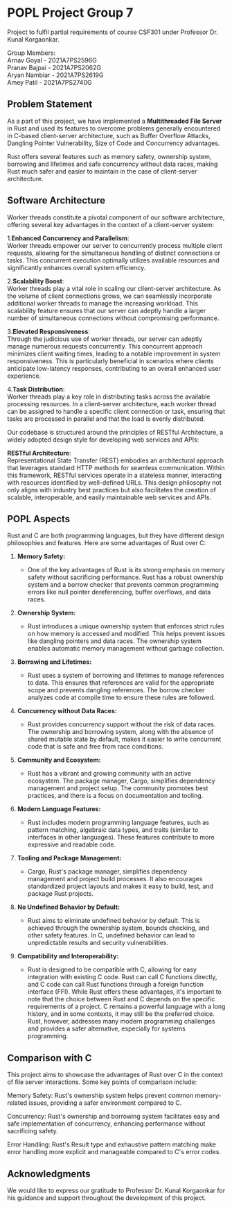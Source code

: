 # POPL Project Group 7
Project to fulfil partial requirements of course CSF301 under Professor Dr. Kunal Korgaonkar.

Group Members:  
Arnav Goyal - 2021A7PS2596G  
Pranav Bajpai - 2021A7PS2062G  
Aryan Nambiar - 2021A7PS2619G  
Amey Patil - 2021A7PS2740G  

## Problem Statement

As a part of this project, we have implemented a **Multithreaded File Server** in Rust and used its features to overcome problems generally encountered in C-based client-server architecture, such as Buffer Overflow Attacks, Dangling Pointer Vulnerability, Size of Code and Concurrency advantages.  
  
Rust offers several features such as memory safety, ownership system, borrowing and lifetimes and safe concurrency without data races, making Rust much safer and easier to maintain in the case of client-server architecture.

## Software Architecture  
Worker threads constitute a pivotal component of our software architecture, offering several key advantages in the context of a client-server system:

1.**Enhanced Concurrency and Parallelism**:  
Worker threads empower our server to concurrently process multiple client requests, allowing for the simultaneous handling of distinct connections or tasks. This concurrent execution optimally utilizes available resources and significantly enhances overall system efficiency.

2.**Scalability Boost**:  
Worker threads play a vital role in scaling our client-server architecture. As the volume of client connections grows, we can seamlessly incorporate additional worker threads to manage the increasing workload. This scalability feature ensures that our server can adeptly handle a larger number of simultaneous connections without compromising performance.

3.**Elevated Responsiveness**:  
Through the judicious use of worker threads, our server can adeptly manage numerous requests concurrently. This concurrent approach minimizes client waiting times, leading to a notable improvement in system responsiveness. This is particularly beneficial in scenarios where clients anticipate low-latency responses, contributing to an overall enhanced user experience.

4.**Task Distribution**:  
Worker threads play a key role in distributing tasks across the available processing resources. In a client-server architecture, each worker thread can be assigned to handle a specific client connection or task, ensuring that tasks are processed in parallel and that the load is evenly distributed.

Our codebase is structured around the principles of RESTful Architecture, a widely adopted design style for developing web services and APIs:

**RESTful Architecture**:  
Representational State Transfer (REST) embodies an architectural approach that leverages standard HTTP methods for seamless communication. Within this framework, RESTful services operate in a stateless manner, interacting with resources identified by well-defined URLs. This design philosophy not only aligns with industry best practices but also facilitates the creation of scalable, interoperable, and easily maintainable web services and APIs.

## POPL Aspects
Rust and C are both programming languages, but they have different design philosophies and features. Here are some advantages of Rust over C:

1. **Memory Safety:**
   - One of the key advantages of Rust is its strong emphasis on memory safety without sacrificing performance. Rust has a robust ownership system and a borrow checker that prevents common programming errors like null pointer dereferencing, buffer overflows, and data races.

2. **Ownership System:**
   - Rust introduces a unique ownership system that enforces strict rules on how memory is accessed and modified. This helps prevent issues like dangling pointers and data races. The ownership system enables automatic memory management without garbage collection.

3. **Borrowing and Lifetimes:**
   - Rust uses a system of borrowing and lifetimes to manage references to data. This ensures that references are valid for the appropriate scope and prevents dangling references. The borrow checker analyzes code at compile time to ensure these rules are followed.

4. **Concurrency without Data Races:**
   - Rust provides concurrency support without the risk of data races. The ownership and borrowing system, along with the absence of shared mutable state by default, makes it easier to write concurrent code that is safe and free from race conditions.

5. **Community and Ecosystem:**
   - Rust has a vibrant and growing community with an active ecosystem. The package manager, Cargo, simplifies dependency management and project setup. The community promotes best practices, and there is a focus on documentation and tooling.

6. **Modern Language Features:**
   - Rust includes modern programming language features, such as pattern matching, algebraic data types, and traits (similar to interfaces in other languages). These features contribute to more expressive and readable code.

7. **Tooling and Package Management:**
   - Cargo, Rust's package manager, simplifies dependency management and project build processes. It also encourages standardized project layouts and makes it easy to build, test, and package Rust projects.

8. **No Undefined Behavior by Default:**
   - Rust aims to eliminate undefined behavior by default. This is achieved through the ownership system, bounds checking, and other safety features. In C, undefined behavior can lead to unpredictable results and security vulnerabilities.

9. **Compatibility and Interoperability:**
   - Rust is designed to be compatible with C, allowing for easy integration with existing C code. Rust can call C functions directly, and C code can call Rust functions through a foreign function interface (FFI).
While Rust offers these advantages, it's important to note that the choice between Rust and C depends on the specific requirements of a project. C remains a powerful language with a long history, and in some contexts, it may still be the preferred choice. Rust, however, addresses many modern programming challenges and provides a safer alternative, especially for systems programming.

## Comparison with C

This project aims to showcase the advantages of Rust over C in the context of file server interactions. Some key points of comparison include:

Memory Safety: Rust's ownership system helps prevent common memory-related issues, providing a safer environment compared to C.

Concurrency: Rust's ownership and borrowing system facilitates easy and safe implementation of concurrency, enhancing performance without sacrificing safety.

Error Handling: Rust's Result type and exhaustive pattern matching make error handling more explicit and manageable compared to C's error codes.

## Acknowledgments
We would like to express our gratitude to Professor Dr. Kunal Korgaonkar for his guidance and support throughout the development of this project.


